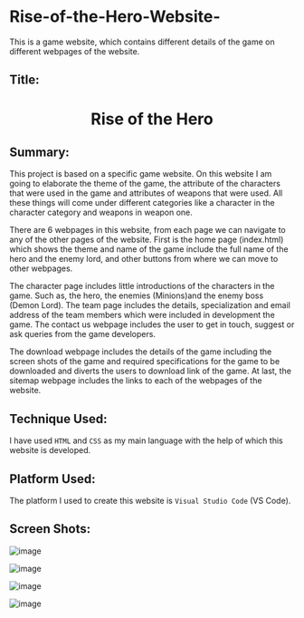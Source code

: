 # Rise-of-the-Hero-Website-
This is a game website, which contains different details of the game on different webpages of the website.
 
## Title:
<h1 align="center">Rise of the Hero</h1>

## Summary:
This project is based on a specific game website. On this website I am going to elaborate the theme of the game, the attribute of the characters that were used in the game and attributes of weapons that were used. 
All these things will come under different categories like a character in the character category and weapons in weapon one. 

There are 6 webpages in this website, from each page we can navigate to any of the other pages of the website. 
First is the home page (index.html) which shows the theme and name of the game include the full name of the hero and the enemy lord, and other buttons from where we can move to other webpages. 

The character page includes little introductions of the characters in the game. Such as, the hero, the enemies (Minions)and the enemy boss (Demon Lord).
The team page includes the details, specialization and email address of the team members which were included in development the game. 
The contact us webpage includes the user to get in touch, suggest or ask queries from the game developers. 

The download webpage includes the details of the game including the screen shots of the game and required specifications for the game to be downloaded and diverts the users to download link of the game. 
At last, the sitemap webpage includes the links to each of the webpages of the website.

## Technique Used:
I have used `HTML` and `CSS` as my main language with the help of which this website is developed.

## Platform Used:
The platform I used to create this website is `Visual Studio Code` (VS Code).

## Screen Shots:
![image](https://user-images.githubusercontent.com/91841622/193590633-b2763acd-0b05-4bb8-b2ac-33a6c1e09030.png)

![image](https://user-images.githubusercontent.com/91841622/193591251-767c3af6-8262-4536-9a36-ac5733527cae.png)

![image](https://user-images.githubusercontent.com/91841622/193591970-9f53e435-ba85-45ab-8659-21003a289d48.png)

![image](https://user-images.githubusercontent.com/91841622/193592128-76d429c3-f461-4286-98f0-7f70b824058f.png)





